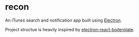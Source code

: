 # recon

An iTunes search and notification app built using [Electron](http://electron.atom.io).

Project structue is heavily inspired by [electron-react-boilerplate](https://github.com/chentsulin/electron-react-boilerplate).
